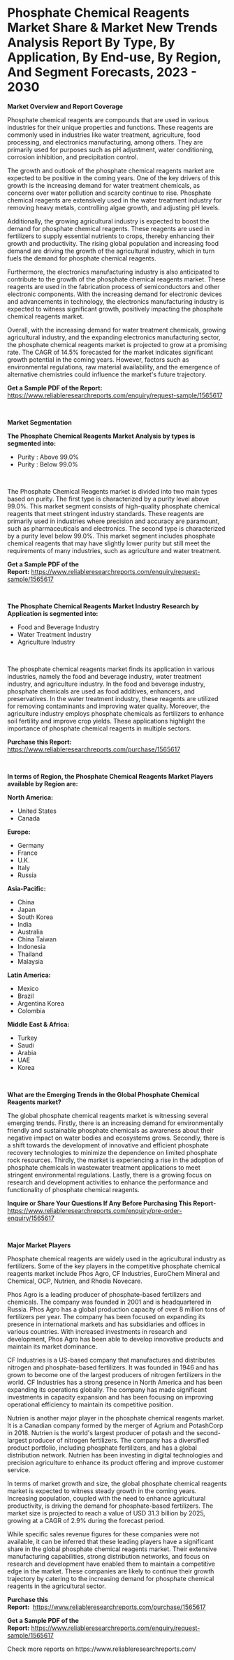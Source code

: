 <p><h1>Phosphate Chemical Reagents Market Share & Market New Trends Analysis Report By Type, By Application, By End-use, By Region, And Segment Forecasts, 2023 - 2030</h1></p><p><strong>Market Overview and Report Coverage</strong></p>
<p><p>Phosphate chemical reagents are compounds that are used in various industries for their unique properties and functions. These reagents are commonly used in industries like water treatment, agriculture, food processing, and electronics manufacturing, among others. They are primarily used for purposes such as pH adjustment, water conditioning, corrosion inhibition, and precipitation control.</p><p>The growth and outlook of the phosphate chemical reagents market are expected to be positive in the coming years. One of the key drivers of this growth is the increasing demand for water treatment chemicals, as concerns over water pollution and scarcity continue to rise. Phosphate chemical reagents are extensively used in the water treatment industry for removing heavy metals, controlling algae growth, and adjusting pH levels.</p><p>Additionally, the growing agricultural industry is expected to boost the demand for phosphate chemical reagents. These reagents are used in fertilizers to supply essential nutrients to crops, thereby enhancing their growth and productivity. The rising global population and increasing food demand are driving the growth of the agricultural industry, which in turn fuels the demand for phosphate chemical reagents.</p><p>Furthermore, the electronics manufacturing industry is also anticipated to contribute to the growth of the phosphate chemical reagents market. These reagents are used in the fabrication process of semiconductors and other electronic components. With the increasing demand for electronic devices and advancements in technology, the electronics manufacturing industry is expected to witness significant growth, positively impacting the phosphate chemical reagents market.</p><p>Overall, with the increasing demand for water treatment chemicals, growing agricultural industry, and the expanding electronics manufacturing sector, the phosphate chemical reagents market is projected to grow at a promising rate. The CAGR of 14.5% forecasted for the market indicates significant growth potential in the coming years. However, factors such as environmental regulations, raw material availability, and the emergence of alternative chemistries could influence the market's future trajectory.</p></p>
<p><strong>Get a Sample PDF of the Report:</strong> <a href="https://www.reliableresearchreports.com/enquiry/request-sample/1565617">https://www.reliableresearchreports.com/enquiry/request-sample/1565617</a></p>
<p>&nbsp;</p>
<p><strong>Market Segmentation</strong></p>
<p><strong>The Phosphate Chemical Reagents Market Analysis by types is segmented into:</strong></p>
<p><ul><li>Purity : Above 99.0%</li><li>Purity : Below 99.0%</li></ul></p>
<p>&nbsp;</p>
<p><p>The Phosphate Chemical Reagents market is divided into two main types based on purity. The first type is characterized by a purity level above 99.0%. This market segment consists of high-quality phosphate chemical reagents that meet stringent industry standards. These reagents are primarily used in industries where precision and accuracy are paramount, such as pharmaceuticals and electronics. The second type is characterized by a purity level below 99.0%. This market segment includes phosphate chemical reagents that may have slightly lower purity but still meet the requirements of many industries, such as agriculture and water treatment.</p></p>
<p><strong>Get a Sample PDF of the Report:</strong>&nbsp;<a href="https://www.reliableresearchreports.com/enquiry/request-sample/1565617">https://www.reliableresearchreports.com/enquiry/request-sample/1565617</a></p>
<p>&nbsp;</p>
<p><strong>The Phosphate Chemical Reagents Market Industry Research by Application is segmented into:</strong></p>
<p><ul><li>Food and Beverage Industry</li><li>Water Treatment Industry</li><li>Agriculture Industry</li></ul></p>
<p>&nbsp;</p>
<p><p>The phosphate chemical reagents market finds its application in various industries, namely the food and beverage industry, water treatment industry, and agriculture industry. In the food and beverage industry, phosphate chemicals are used as food additives, enhancers, and preservatives. In the water treatment industry, these reagents are utilized for removing contaminants and improving water quality. Moreover, the agriculture industry employs phosphate chemicals as fertilizers to enhance soil fertility and improve crop yields. These applications highlight the importance of phosphate chemical reagents in multiple sectors.</p></p>
<p><strong>Purchase this Report:</strong>&nbsp; <a href="https://www.reliableresearchreports.com/purchase/1565617">https://www.reliableresearchreports.com/purchase/1565617</a></p>
<p>&nbsp;</p>
<p><strong>In terms of Region, the Phosphate Chemical Reagents Market Players available by Region are:</strong></p>
<p>
    <p> <strong> North America: </strong>
        <ul>
            <li>United States</li>
            <li>Canada</li>
        </ul>
        </p> 
    <p> <strong> Europe: </strong>
        <ul>
            <li>Germany</li>
            <li>France</li>
            <li>U.K.</li>
            <li>Italy</li>
            <li>Russia</li>
        </ul>
        </p> 
    <p> <strong> Asia-Pacific: </strong>
        <ul>
            <li>China</li>
            <li>Japan</li>
            <li>South Korea</li>
            <li>India</li>
            <li>Australia</li>
            <li>China Taiwan</li>
            <li>Indonesia</li>
            <li>Thailand</li>
            <li>Malaysia</li>
        </ul>
        </p> 
    <p> <strong> Latin America: </strong>
        <ul>
            <li>Mexico</li>
            <li>Brazil</li>
            <li>Argentina Korea</li>
            <li>Colombia</li>
        </ul>
        </p> 
    <p> <strong> Middle East & Africa: </strong>
        <ul>
            <li>Turkey</li>
            <li>Saudi</li>
            <li>Arabia</li>
            <li>UAE</li>
            <li>Korea</li>
        </ul>
    </p>
    </p>
<p>&nbsp;</p>
<p><strong>What are the Emerging Trends in the Global Phosphate Chemical Reagents market?</strong></p>
<p><p>The global phosphate chemical reagents market is witnessing several emerging trends. Firstly, there is an increasing demand for environmentally friendly and sustainable phosphate chemicals as awareness about their negative impact on water bodies and ecosystems grows. Secondly, there is a shift towards the development of innovative and efficient phosphate recovery technologies to minimize the dependence on limited phosphate rock resources. Thirdly, the market is experiencing a rise in the adoption of phosphate chemicals in wastewater treatment applications to meet stringent environmental regulations. Lastly, there is a growing focus on research and development activities to enhance the performance and functionality of phosphate chemical reagents.</p></p>
<p><strong>Inquire or Share Your Questions If Any Before Purchasing This Report</strong>- <a href="https://www.reliableresearchreports.com/enquiry/pre-order-enquiry/1565617">https://www.reliableresearchreports.com/enquiry/pre-order-enquiry/1565617</a></p>
<p>&nbsp;</p>
<p><strong>Major Market Players</strong></p>
<p><p>Phosphate chemical reagents are widely used in the agricultural industry as fertilizers. Some of the key players in the competitive phosphate chemical reagents market include Phos Agro, CF Industries, EuroChem Mineral and Chemical, OCP, Nutrien, and Rhodia Novecare.</p><p>Phos Agro is a leading producer of phosphate-based fertilizers and chemicals. The company was founded in 2001 and is headquartered in Russia. Phos Agro has a global production capacity of over 8 million tons of fertilizers per year. The company has been focused on expanding its presence in international markets and has subsidiaries and offices in various countries. With increased investments in research and development, Phos Agro has been able to develop innovative products and maintain its market dominance.</p><p>CF Industries is a US-based company that manufactures and distributes nitrogen and phosphate-based fertilizers. It was founded in 1946 and has grown to become one of the largest producers of nitrogen fertilizers in the world. CF Industries has a strong presence in North America and has been expanding its operations globally. The company has made significant investments in capacity expansion and has been focusing on improving operational efficiency to maintain its competitive position.</p><p>Nutrien is another major player in the phosphate chemical reagents market. It is a Canadian company formed by the merger of Agrium and PotashCorp in 2018. Nutrien is the world's largest producer of potash and the second-largest producer of nitrogen fertilizers. The company has a diversified product portfolio, including phosphate fertilizers, and has a global distribution network. Nutrien has been investing in digital technologies and precision agriculture to enhance its product offering and improve customer service.</p><p>In terms of market growth and size, the global phosphate chemical reagents market is expected to witness steady growth in the coming years. Increasing population, coupled with the need to enhance agricultural productivity, is driving the demand for phosphate-based fertilizers. The market size is projected to reach a value of USD 31.3 billion by 2025, growing at a CAGR of 2.9% during the forecast period.</p><p>While specific sales revenue figures for these companies were not available, it can be inferred that these leading players have a significant share in the global phosphate chemical reagents market. Their extensive manufacturing capabilities, strong distribution networks, and focus on research and development have enabled them to maintain a competitive edge in the market. These companies are likely to continue their growth trajectory by catering to the increasing demand for phosphate chemical reagents in the agricultural sector.</p></p>
<p><strong>Purchase this Report:</strong>&nbsp;&nbsp;<a href="https://www.reliableresearchreports.com/purchase/1565617">https://www.reliableresearchreports.com/purchase/1565617</a></p>
<p></p>
<p><strong>Get a Sample PDF of the Report:</strong>&nbsp;<a href="https://www.reliableresearchreports.com/enquiry/request-sample/1565617">https://www.reliableresearchreports.com/enquiry/request-sample/1565617</a></p>
<p>Check more reports on https://www.reliableresearchreports.com/</p>